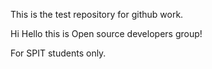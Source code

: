 This is the test repository for github work. 

Hi Hello this is Open source developers group!


For SPIT students only. 
